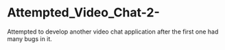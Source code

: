 # Attempted_Video_Chat-2-
Attempted to develop another video chat application after the first one  had many bugs in it. 
